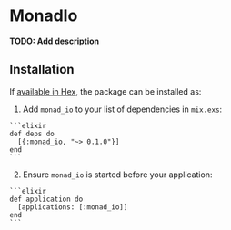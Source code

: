 # MonadIo

**TODO: Add description**

## Installation

If [available in Hex](https://hex.pm/docs/publish), the package can be installed as:

  1. Add `monad_io` to your list of dependencies in `mix.exs`:

    ```elixir
    def deps do
      [{:monad_io, "~> 0.1.0"}]
    end
    ```

  2. Ensure `monad_io` is started before your application:

    ```elixir
    def application do
      [applications: [:monad_io]]
    end
    ```

